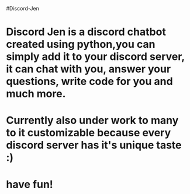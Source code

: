 #Discord-Jen
# Discord Jen is a discord chatbot created using python,you can simply add it to your discord server, it can chat with you, answer your questions, write code for you and much more.
# Currently also under work to many to it customizable because every discord server has it's unique taste :)
# have fun!

